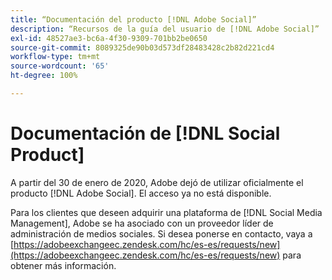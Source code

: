 ```yaml
---
title: “Documentación del producto [!DNL Adobe Social]”
description: “Recursos de la guía del usuario de [!DNL Adobe Social]”
exl-id: 48527ae3-bc6a-4f30-9309-701bb2be0650
source-git-commit: 8089325de90b03d573df28483428c2b82d221cd4
workflow-type: tm+mt
source-wordcount: '65'
ht-degree: 100%

---
```


# Documentación de [!DNL Social Product]

A partir del 30 de enero de 2020, Adobe dejó de utilizar oficialmente el producto [!DNL Adobe Social]. El acceso ya no está disponible.

Para los clientes que deseen adquirir una plataforma de [!DNL Social Media Management], Adobe se ha asociado con un proveedor líder de administración de medios sociales. Si desea ponerse en contacto, vaya a [https://adobeexchangeec.zendesk.com/hc/es-es/requests/new](https://adobeexchangeec.zendesk.com/hc/es-es/requests/new) para obtener más información.
